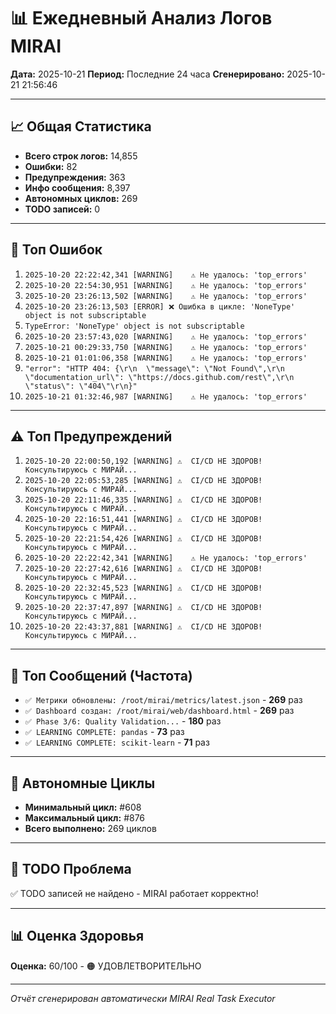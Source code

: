 # 📊 Ежедневный Анализ Логов MIRAI

**Дата:** 2025-10-21
**Период:** Последние 24 часа
**Сгенерировано:** 2025-10-21 21:56:46

---

## 📈 Общая Статистика

- **Всего строк логов:** 14,855
- **Ошибки:** 82
- **Предупреждения:** 363
- **Инфо сообщения:** 8,397
- **Автономных циклов:** 269
- **TODO записей:** 0

---

## 🔴 Топ Ошибок

1. `2025-10-20 22:22:42,341 [WARNING]    ⚠️ Не удалось: 'top_errors'`
2. `2025-10-20 22:54:30,951 [WARNING]    ⚠️ Не удалось: 'top_errors'`
3. `2025-10-20 23:26:13,502 [WARNING]    ⚠️ Не удалось: 'top_errors'`
4. `2025-10-20 23:26:13,503 [ERROR] ❌ Ошибка в цикле: 'NoneType' object is not subscriptable`
5. `TypeError: 'NoneType' object is not subscriptable`
6. `2025-10-20 23:57:43,020 [WARNING]    ⚠️ Не удалось: 'top_errors'`
7. `2025-10-21 00:29:33,750 [WARNING]    ⚠️ Не удалось: 'top_errors'`
8. `2025-10-21 01:01:06,358 [WARNING]    ⚠️ Не удалось: 'top_errors'`
9. `"error": "HTTP 404: {\r\n  \"message\": \"Not Found\",\r\n  \"documentation_url\": \"https://docs.github.com/rest\",\r\n  \"status\": \"404\"\r\n}"`
10. `2025-10-21 01:32:46,987 [WARNING]    ⚠️ Не удалось: 'top_errors'`

---

## ⚠️ Топ Предупреждений

1. `2025-10-20 22:00:50,192 [WARNING] ⚠️  CI/CD НЕ ЗДОРОВ! Консультируюсь с МИРАЙ...`
2. `2025-10-20 22:05:53,285 [WARNING] ⚠️  CI/CD НЕ ЗДОРОВ! Консультируюсь с МИРАЙ...`
3. `2025-10-20 22:11:46,335 [WARNING] ⚠️  CI/CD НЕ ЗДОРОВ! Консультируюсь с МИРАЙ...`
4. `2025-10-20 22:16:51,441 [WARNING] ⚠️  CI/CD НЕ ЗДОРОВ! Консультируюсь с МИРАЙ...`
5. `2025-10-20 22:21:54,426 [WARNING] ⚠️  CI/CD НЕ ЗДОРОВ! Консультируюсь с МИРАЙ...`
6. `2025-10-20 22:22:42,341 [WARNING]    ⚠️ Не удалось: 'top_errors'`
7. `2025-10-20 22:27:42,616 [WARNING] ⚠️  CI/CD НЕ ЗДОРОВ! Консультируюсь с МИРАЙ...`
8. `2025-10-20 22:32:45,523 [WARNING] ⚠️  CI/CD НЕ ЗДОРОВ! Консультируюсь с МИРАЙ...`
9. `2025-10-20 22:37:47,897 [WARNING] ⚠️  CI/CD НЕ ЗДОРОВ! Консультируюсь с МИРАЙ...`
10. `2025-10-20 22:43:37,881 [WARNING] ⚠️  CI/CD НЕ ЗДОРОВ! Консультируюсь с МИРАЙ...`

---

## 💬 Топ Сообщений (Частота)

- `✅ Метрики обновлены: /root/mirai/metrics/latest.json` - **269** раз
- `✅ Dashboard создан: /root/mirai/web/dashboard.html` - **269** раз
- `✅ Phase 3/6: Quality Validation...` - **180** раз
- `✅ LEARNING COMPLETE: pandas` - **73** раз
- `✅ LEARNING COMPLETE: scikit-learn` - **71** раз

---

## 🔄 Автономные Циклы

- **Минимальный цикл:** #608
- **Максимальный цикл:** #876
- **Всего выполнено:** 269 циклов

---

## 🚨 TODO Проблема

✅ TODO записей не найдено - MIRAI работает корректно!

---

## 📊 Оценка Здоровья

**Оценка:** 60/100 - 🟠 УДОВЛЕТВОРИТЕЛЬНО

---

*Отчёт сгенерирован автоматически MIRAI Real Task Executor*
